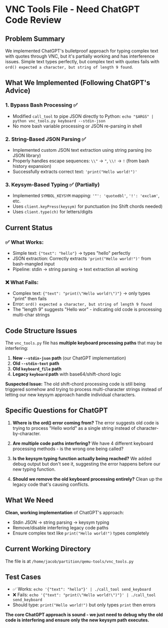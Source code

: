 # VNC Tools File - Need ChatGPT Code Review

## Problem Summary
We implemented ChatGPT's bulletproof approach for typing complex text with quotes through VNC, but it's partially working and has interference issues. Simple text types perfectly, but complex text with quotes fails with `ord() expected a character, but string of length 9 found`.

## What We Implemented (Following ChatGPT's Advice)

### 1. Bypass Bash Processing ✅
- Modified `call_tool` to pipe JSON directly to Python: `echo "$ARGS" | python vnc_tools.py keyboard --stdin-json`
- No more bash variable processing or JSON re-parsing in shell

### 2. String-Based JSON Parsing ✅  
- Implemented custom JSON text extraction using string parsing (no JSON library)
- Properly handles escape sequences: `\\"` → `"`, `\\!` → `!` (from bash history expansion)
- Successfully extracts correct text: `'print("Hello world!")'`

### 3. Keysym-Based Typing ✅ (Partially)
- Implemented `SYMBOL_KEYSYM` mapping: `'"': 'quotedbl'`, `'!': 'exclam'`, etc.
- Uses `client.keyPress(keysym)` for punctuation (no Shift chords needed)  
- Uses `client.type(ch)` for letters/digits

## Current Status

### ✅ **What Works:**
- Simple text: `{"text": "hello"}` → types "hello" perfectly
- JSON extraction: Correctly extracts `'print("Hello world!")'` from bash-mangled input
- Pipeline: stdin → string parsing → text extraction all working

### ❌ **What Fails:**
- Complex text: `{"text": "print(\"Hello world!\")"}` → only types "print" then fails
- Error: `ord() expected a character, but string of length 9 found`
- The "length 9" suggests "Hello wor" - indicating old code is processing multi-char strings

## Code Structure Issues

The `vnc_tools.py` file has **multiple keyboard processing paths** that may be interfering:

1. **New `--stdin-json` path** (our ChatGPT implementation)
2. **Old `--stdin-text` path** 
3. **Old `keyboard_file` path**
4. **Legacy `keyboard` path** with base64/shift-chord logic

**Suspected Issue:** The old shift-chord processing code is still being triggered somehow and trying to process multi-character strings instead of letting our new keysym approach handle individual characters.

## Specific Questions for ChatGPT

1. **Where is the ord() error coming from?** The error suggests old code is trying to process "Hello world" as a single string instead of character-by-character.

2. **Are multiple code paths interfering?** We have 4 different keyboard processing methods - is the wrong one being called?

3. **Is the keysym typing function actually being reached?** We added debug output but don't see it, suggesting the error happens before our new typing function.

4. **Should we remove the old keyboard processing entirely?** Clean up the legacy code that's causing conflicts.

## What We Need

**Clean, working implementation** of ChatGPT's approach:
- Stdin JSON → string parsing → keysym typing
- Remove/disable interfering legacy code paths  
- Ensure complex text like `print("Hello world!")` types completely

## Current Working Directory
The file is at `/home/jacob/partition/qemu-tools/vnc_tools.py`

## Test Cases
- ✅ Works: `echo '{"text": "hello"}' | ./call_tool send_keyboard`
- ❌ Fails: `echo '{"text": "print(\"Hello world!\")"}' | ./call_tool send_keyboard`
- Should type: `print("Hello world!")` but only types `print` then errors

**The core ChatGPT approach is sound - we just need to debug why the old code is interfering and ensure only the new keysym path executes.**